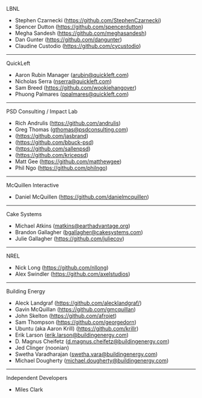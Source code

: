 LBNL 
- Stephen Czarnecki (https://github.com/StephenCzarnecki)
- Spencer Dutton (https://github.com/spencerdutton)
- Megha Sandesh (https://github.com/meghasandesh) 
- Dan Gunter (https://github.com/dangunter)
- Claudine Custodio (https://github.com/cycustodio)

---
QuickLeft
- Aaron Rubin	Manager	(arubin@quickleft.com)
- Nicholas Serra	(nserra@quickleft.com)
- Sam Breed (https://github.com/wookiehangover)
- Phuong Palmares	(ppalmares@quickleft.com)

---
PSD Consulting / Impact Lab			
- Rich Andrulis (https://github.com/andrulis)
- Greg Thomas (gthomas@psdconsulting.com)
- (https://github.com/jasbrand)
- (https://github.com/bbuck-psd)
- (https://github.com/sallenpsd)
- (https://github.com/kricepsd)
- Matt Gee (https://github.com/matthewgee)
- Phil Ngo (https://github.com/philngo)

---
McQuillen Interactive		
- Daniel McQuillen	(https://github.com/danielmcquillen)

---
Cake Systems		
- Michael Atkins (matkins@earthadvantage.org)
- Brandon Gallagher (bgallagher@cakesystems.com)
- Julie Gallagher	(https://github.com/juliecov)

---
NREL		
- Nick Long (https://github.com/nllong)
- Alex Swindler (https://github.com/axelstudios)

---
Building Energy
- Aleck Landgraf (https://github.com/alecklandgraf/)
- Gavin McQuillan (https://github.com/gmcquillan)
- John Skelton (https://github.com/afrojet)
- Sam Thompson (https://github.com/georgedorn)
- Ubuntu (aka Aaron Krill) (https://github.com/krillr)
- Erik Larson (erik.larson@buildingenergy.com)
- D. Magnus Cheifetz (d.magnus.cheifetz@buildingenergy.com)
- Jed Clinger (noonian)
- Swetha Varadharajan (swetha.vara@buildingenergy.com)
- Michael Dougherty (michael.dougherty@buildingenergy.com)

---
Independent Developers 
- Miles Clark 

